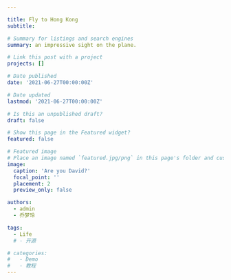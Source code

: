```yaml
---

title: Fly to Hong Kong
subtitle: 

# Summary for listings and search engines
summary: an impressive sight on the plane.

# Link this post with a project
projects: []

# Date published
date: '2021-06-27T00:00:00Z'

# Date updated
lastmod: '2021-06-27T00:00:00Z'

# Is this an unpublished draft?
draft: false

# Show this page in the Featured widget?
featured: false

# Featured image
# Place an image named `featured.jpg/png` in this page's folder and customize its options here.
image:
  caption: 'Are you David?'
  focal_point: ''
  placement: 2
  preview_only: false

authors:
  - admin
  - 乔梦玲

tags:
  - Life
  # - 开源

# categories:
#   - Demo
#   - 教程
---
```

<!-- 
## Overview

Are you David? -->



